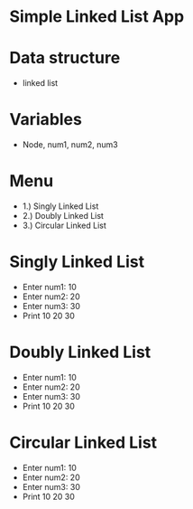 # Simple Linked List App

# Data structure
 - linked list

# Variables
 - Node, num1, num2, num3

# Menu
 - 1.) Singly Linked List
 - 2.) Doubly Linked List
 - 3.) Circular Linked List

# Singly Linked List
 - Enter num1: 10
 - Enter num2: 20
 - Enter num3: 30
 - Print 10 20 30

# Doubly Linked List
 - Enter num1: 10
 - Enter num2: 20
 - Enter num3: 30
 - Print 10 20 30

# Circular Linked List
 - Enter num1: 10
 - Enter num2: 20
 - Enter num3: 30
 - Print 10 20 30
